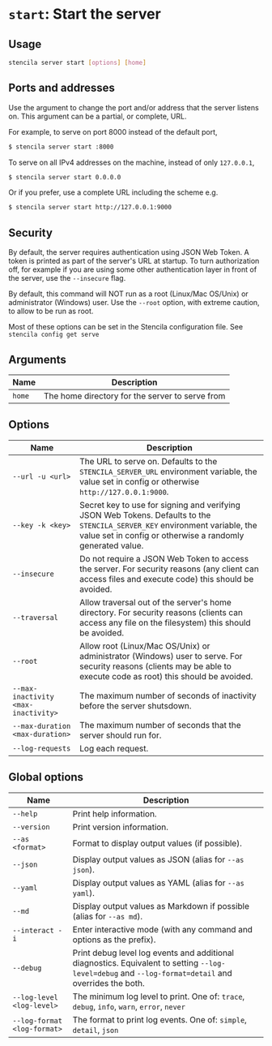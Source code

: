 <!-- Generated from doc comments in Rust. Do not edit. -->

# `start`: Start the server

## Usage

```sh
stencila server start [options] [home]
```

## Ports and addresses

Use the <url> argument to change the port and/or address that the server
listens on. This argument can be a partial, or complete, URL.

For example, to serve on port 8000 instead of the default port,

```sh
$ stencila server start :8000
```

To serve on all IPv4 addresses on the machine, instead of only `127.0.0.1`,

```sh
$ stencila server start 0.0.0.0
```

Or if you prefer, use a complete URL including the scheme e.g.

```sh
$ stencila server start http://127.0.0.1:9000
```

## Security

By default, the server requires authentication using JSON Web Token. A token is
printed as part of the server's URL at startup. To turn authorization off, for example
if you are using some other authentication layer in front of the server, use the `--insecure`
flag.

By default, this command will NOT run as a root (Linux/Mac OS/Unix) or administrator (Windows) user.
Use the `--root` option, with extreme caution, to allow to be run as root.

Most of these options can be set in the Stencila configuration file. See `stencila config get serve`


## Arguments

| Name | Description |
| --- | --- |
| `home` | The home directory for the server to serve from |

## Options

| Name | Description |
| --- | --- |
| `--url -u <url>` | The URL to serve on. Defaults to the `STENCILA_SERVER_URL` environment variable, the value set in config or otherwise `http://127.0.0.1:9000`. |
| `--key -k <key>` | Secret key to use for signing and verifying JSON Web Tokens. Defaults to the `STENCILA_SERVER_KEY` environment variable, the value set in config or otherwise a randomly generated value. |
| `--insecure` | Do not require a JSON Web Token to access the server. For security reasons (any client can access files and execute code) this should be avoided. |
| `--traversal` | Allow traversal out of the server's home directory. For security reasons (clients can access any file on the filesystem) this should be avoided. |
| `--root` | Allow root (Linux/Mac OS/Unix) or administrator (Windows) user to serve. For security reasons (clients may be able to execute code as root) this should be avoided. |
| `--max-inactivity <max-inactivity>` | The maximum number of seconds of inactivity before the server shutsdown. |
| `--max-duration <max-duration>` | The maximum number of seconds that the server should run for. |
| `--log-requests` | Log each request. |

## Global options

| Name | Description |
| --- | --- |
| `--help` | Print help information. |
| `--version` | Print version information. |
| `--as <format>` | Format to display output values (if possible). |
| `--json` | Display output values as JSON (alias for `--as json`). |
| `--yaml` | Display output values as YAML (alias for `--as yaml`). |
| `--md` | Display output values as Markdown if possible (alias for `--as md`). |
| `--interact -i` | Enter interactive mode (with any command and options as the prefix). |
| `--debug` | Print debug level log events and additional diagnostics. Equivalent to setting `--log-level=debug` and `--log-format=detail` and overrides the both. |
| `--log-level <log-level>` | The minimum log level to print. One of: `trace`, `debug`, `info`, `warn`, `error`, `never` |
| `--log-format <log-format>` | The format to print log events. One of: `simple`, `detail`, `json` |